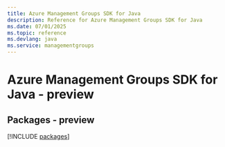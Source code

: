 ```yaml
---
title: Azure Management Groups SDK for Java
description: Reference for Azure Management Groups SDK for Java
ms.date: 07/01/2025
ms.topic: reference
ms.devlang: java
ms.service: managementgroups
---
```

# Azure Management Groups SDK for Java - preview
## Packages - preview
[!INCLUDE [packages](management-groups-index.md)]
